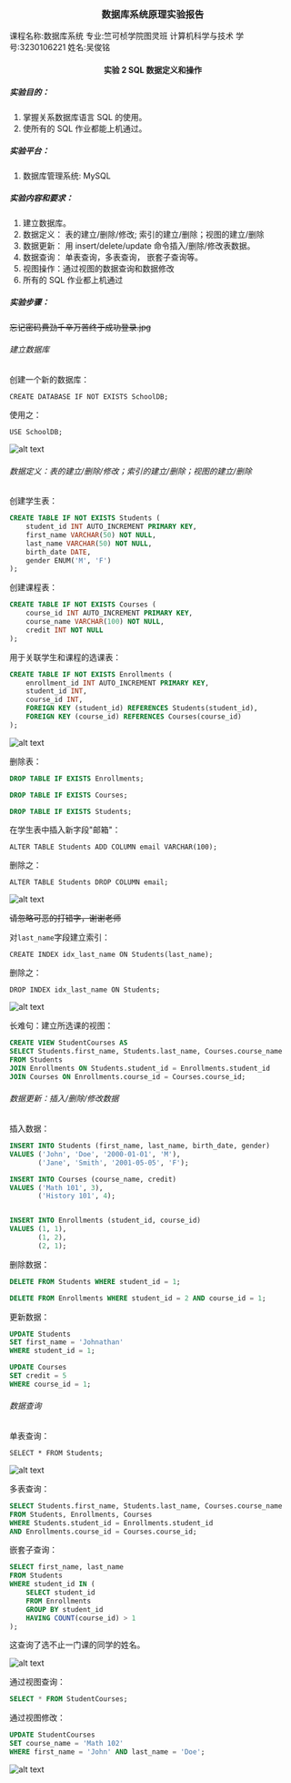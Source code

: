 <center><h3>数据库系统原理实验报告</h3></center>

课程名称:数据库系统
专业:竺可桢学院图灵班 计算机科学与技术
学号:3230106221
姓名:吴俊铭

<center><h4>实验 2 SQL 数据定义和操作</h4></center>

##### 实验目的：

1. 掌握关系数据库语言 SQL 的使用。
2. 使所有的 SQL 作业都能上机通过。

##### 实验平台：
1. 数据库管理系统: MySQL

##### 实验内容和要求：

1. 建立数据库。
2. 数据定义： 表的建立/删除/修改; 索引的建立/删除；视图的建立/删除
3. 数据更新： 用 insert/delete/update 命令插入/删除/修改表数据。
4. 数据查询： 单表查询，多表查询， 嵌套子查询等。
5. 视图操作：通过视图的数据查询和数据修改
6. 所有的 SQL 作业都上机通过

##### 实验步骤：

<del>忘记密码费劲千辛万苦终于成功登录.jpg</del>


###### 建立数据库

创建一个新的数据库：

`CREATE DATABASE IF NOT EXISTS SchoolDB;`

使用之：

`USE SchoolDB;`


![alt text](image.png)

###### 数据定义：表的建立/删除/修改；索引的建立/删除；视图的建立/删除

创建学生表：

```sql
CREATE TABLE IF NOT EXISTS Students (
    student_id INT AUTO_INCREMENT PRIMARY KEY,  
    first_name VARCHAR(50) NOT NULL,            
    last_name VARCHAR(50) NOT NULL,             
    birth_date DATE,                           
    gender ENUM('M', 'F')                      
);
```

创建课程表：

```sql
CREATE TABLE IF NOT EXISTS Courses (
    course_id INT AUTO_INCREMENT PRIMARY KEY,  
    course_name VARCHAR(100) NOT NULL,          
    credit INT NOT NULL                        
);
```

用于关联学生和课程的选课表：

```sql
CREATE TABLE IF NOT EXISTS Enrollments (
    enrollment_id INT AUTO_INCREMENT PRIMARY KEY,  
    student_id INT,                               
    course_id INT,                                
    FOREIGN KEY (student_id) REFERENCES Students(student_id),  
    FOREIGN KEY (course_id) REFERENCES Courses(course_id)     
);
```

![alt text](image-1.png)

删除表：

```sql
DROP TABLE IF EXISTS Enrollments;

DROP TABLE IF EXISTS Courses;

DROP TABLE IF EXISTS Students;
```

在学生表中插入新字段"邮箱"：

`ALTER TABLE Students ADD COLUMN email VARCHAR(100);`

删除之：

`ALTER TABLE Students DROP COLUMN email;`

![alt text](image-2.png)


<del>请忽略可恶的打错字，谢谢老师</del>

对`last_name`字段建立索引：

`CREATE INDEX idx_last_name ON Students(last_name);`

删除之：

`DROP INDEX idx_last_name ON Students;`

![alt text](image-4.png)

长难句：建立所选课的视图：

```sql
CREATE VIEW StudentCourses AS
SELECT Students.first_name, Students.last_name, Courses.course_name
FROM Students
JOIN Enrollments ON Students.student_id = Enrollments.student_id
JOIN Courses ON Enrollments.course_id = Courses.course_id;
```


###### 数据更新：插入/删除/修改数据

插入数据：

```sql
INSERT INTO Students (first_name, last_name, birth_date, gender)
VALUES ('John', 'Doe', '2000-01-01', 'M'),
       ('Jane', 'Smith', '2001-05-05', 'F');

INSERT INTO Courses (course_name, credit)
VALUES ('Math 101', 3),
       ('History 101', 4);


INSERT INTO Enrollments (student_id, course_id)
VALUES (1, 1),  
       (1, 2),  
       (2, 1);  
```

删除数据：

```sql
DELETE FROM Students WHERE student_id = 1;

DELETE FROM Enrollments WHERE student_id = 2 AND course_id = 1;
```

更新数据：

```sql
UPDATE Students
SET first_name = 'Johnathan'
WHERE student_id = 1;

UPDATE Courses
SET credit = 5
WHERE course_id = 1;
```

###### 数据查询

单表查询：

`SELECT * FROM Students;`

![alt text](image-5.png)

多表查询：

```sql
SELECT Students.first_name, Students.last_name, Courses.course_name
FROM Students, Enrollments, Courses
WHERE Students.student_id = Enrollments.student_id
AND Enrollments.course_id = Courses.course_id;
```

嵌套子查询：

```sql
SELECT first_name, last_name
FROM Students
WHERE student_id IN (
    SELECT student_id
    FROM Enrollments
    GROUP BY student_id
    HAVING COUNT(course_id) > 1
);
```

这查询了选不止一门课的同学的姓名。

![alt text](image-6.png)

通过视图查询：

```sql
SELECT * FROM StudentCourses;
```

通过视图修改：

```sql
UPDATE StudentCourses
SET course_name = 'Math 102'
WHERE first_name = 'John' AND last_name = 'Doe';
```

![alt text](image-7.png)